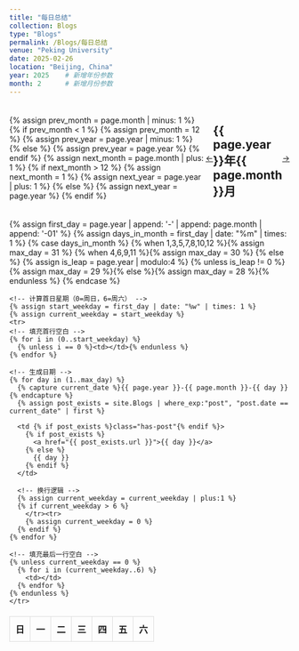 ```yaml
---
title: "每日总结"
collection: Blogs
type: "Blogs"
permalink: /Blogs/每日总结
venue: "Peking University"
date: 2025-02-26
location: "Beijing, China"
year: 2025    # 新增年份参数
month: 2      # 新增月份参数
---
```


<!-- 添加日历导航 -->
<div class="calendar-nav">
  {% assign prev_month = page.month | minus: 1 %}
  {% if prev_month < 1 %}
    {% assign prev_month = 12 %}
    {% assign prev_year = page.year | minus: 1 %}
  {% else %}
    {% assign prev_year = page.year %}
  {% endif %}
  {% assign next_month = page.month | plus: 1 %}
  {% if next_month > 12 %}
    {% assign next_month = 1 %}
    {% assign next_year = page.year | plus: 1 %}
  {% else %}
    {% assign next_year = page.year %}
  {% endif %}
  <a href="/Blogs/每日总结/{{ prev_year }}-{{ prev_month }}">←</a>
  <h2>{{ page.year }}年{{ page.month }}月</h2>
  <a href="/Blogs/每日总结/{{ next_year }}-{{ next_month }}">→</a>
</div>

<!-- 生成日历表格 -->
<table class="daily-calendar">
  <thead>
    <tr><th>日</th><th>一</th><th>二</th><th>三</th><th>四</th><th>五</th><th>六</th></tr>
  </thead>
  <tbody>
    {% assign first_day = page.year | append: '-' | append: page.month | append: '-01' %}
    <!-- 计算当月实际天数 -->
    {% assign days_in_month = first_day | date: "%m" | times: 1 %}
    {% case days_in_month %}
      {% when 1,3,5,7,8,10,12 %}{% assign max_day = 31 %}
      {% when 4,6,9,11 %}{% assign max_day = 30 %}
      {% else %}
        {% assign is_leap = page.year | modulo:4 %}
        {% unless is_leap != 0 %}{% assign max_day = 29 %}{% else %}{% assign max_day = 28 %}{% endunless %}
    {% endcase %}
    
    <!-- 计算首日星期（0=周日，6=周六） -->
    {% assign start_weekday = first_day | date: "%w" | times: 1 %}
    {% assign current_weekday = start_weekday %}
    <tr>
    <!-- 填充首行空白 -->
    {% for i in (0..start_weekday) %}
      {% unless i == 0 %}<td></td>{% endunless %}
    {% endfor %}
    
    <!-- 生成日期 -->
    {% for day in (1..max_day) %}
      {% capture current_date %}{{ page.year }}-{{ page.month }}-{{ day }}{% endcapture %}
      {% assign post_exists = site.Blogs | where_exp:"post", "post.date == current_date" | first %}
      
      <td {% if post_exists %}class="has-post"{% endif %}>
        {% if post_exists %}
          <a href="{{ post_exists.url }}">{{ day }}</a>
        {% else %}
          {{ day }}
        {% endif %}
      </td>
      
      <!-- 换行逻辑 -->
      {% assign current_weekday = current_weekday | plus:1 %}
      {% if current_weekday > 6 %}
        </tr><tr>
        {% assign current_weekday = 0 %}
      {% endif %}
    {% endfor %}
    
    <!-- 填充最后一行空白 -->
    {% unless current_weekday == 0 %}
      {% for i in (current_weekday..6) %}
        <td></td>
      {% endfor %}
    {% endunless %}
    </tr>
  </tbody>
</table>
<!-- 生成日历表格 -->


<style>
.daily-calendar {
  width: 100%;
  border-collapse: collapse;
  margin: 20px 0;
}

.daily-calendar td, .daily-calendar th {
  border: 1px solid #ddd;
  padding: 10px;
  text-align: center;
}

.has-post a {
  background: #f0f8ff;
  display: block;
  border-radius: 3px;
}

.calendar-nav {
  display: flex;
  justify-content: space-between;
  align-items: center;
  margin: 20px 0;
}
</style>

<script src="https://giscus.app/client.js"
        data-repo="ICUlizhi/ICUlizhi.github.io"
        data-repo-id="R_kgDOKfCXRQ"
        data-category="Announcements"
        data-category-id="DIC_kwDOKfCXRc4CknGa"
        data-mapping="url"
        data-strict="0"
        data-reactions-enabled="1"
        data-emit-metadata="1"
        data-input-position="top"
        data-theme="light"
        data-lang="zh-CN"
        data-loading="lazy"
        crossorigin="anonymous"
        async>
</script>